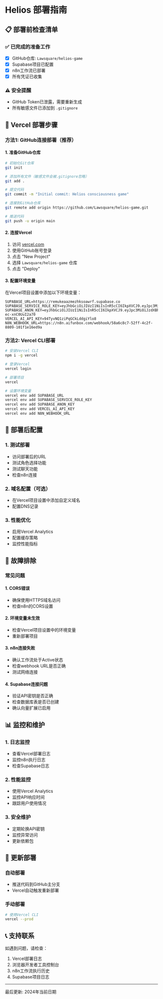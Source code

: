 # Helios 部署指南

## 📋 部署前检查清单

### ✅ 已完成的准备工作
- [x] GitHub仓库: `Lawsquare/helios-game`
- [x] Supabase项目已配置
- [x] n8n工作流已部署
- [x] 所有凭证已收集

### ⚠️ 安全提醒
- GitHub Token已泄露，需要重新生成
- 所有敏感文件已添加到 `.gitignore`

## 🚀 Vercel 部署步骤

### 方法1: GitHub连接部署（推荐）

#### 1. 准备GitHub仓库
```bash
# 初始化Git仓库
git init

# 添加所有文件（敏感文件会被.gitignore忽略）
git add .

# 提交代码
git commit -m "Initial commit: Helios consciousness game"

# 连接到GitHub仓库
git remote add origin https://github.com/Lawsquare/helios-game.git

# 推送代码
git push -u origin main
```

#### 2. 连接Vercel
1. 访问 [vercel.com](https://vercel.com)
2. 使用GitHub账号登录
3. 点击 "New Project"
4. 选择 `Lawsquare/helios-game` 仓库
5. 点击 "Deploy"

#### 3. 配置环境变量
在Vercel项目设置中添加以下环境变量：

```
SUPABASE_URL=https://remukeaazmezhksoawrf.supabase.co
SUPABASE_SERVICE_ROLE_KEY=eyJhbGciOiJIUzI1NiIsInR5cCI6IkpXVCJ9.eyJpc3MiOiJzdXBhYmFzZSIsInJlZiI6InJlbXVrZWFhem1lemhrc29hd3JmIiwicm9sZSI6InNlcnZpY2Vfcm9sZSIsImlhdCI6MTc1NTIyMjUxMCwiZXhwIjoyMDcwNzk4NTEwfQ.4pVPosybxjMtZjWETAEbKPGTjXjBIpngwcFYaf7Y2Dk
SUPABASE_ANON_KEY=eyJhbGciOiJIUzI1NiIsInR5cCI6IkpXVCJ9.eyJpc3MiOiJzdXBhYmFzZSIsInJlZiI6InJlbXVrZWFhem1lemhrc29hd3JmIiwicm9sZSI6ImFub24iLCJpYXQiOjE3NTUyMjI1MTAsImV4cCI6MjA3MDc5ODUxMH0.SbIAm5I_lW0S4YJtCE9I3k3F7nIG-ec-xnC0UuI2a70
VERCEL_AI_API_KEY=94TyvNQ1ziPqGCkLddgiYlo8
N8N_WEBHOOK_URL=https://n8n.aifunbox.com/webhook/58a6c8c7-52ff-4c2f-8809-101f1e16ed9a
```

### 方法2: Vercel CLI部署

```bash
# 安装Vercel CLI
npm i -g vercel

# 登录Vercel
vercel login

# 部署项目
vercel

# 设置环境变量
vercel env add SUPABASE_URL
vercel env add SUPABASE_SERVICE_ROLE_KEY
vercel env add SUPABASE_ANON_KEY
vercel env add VERCEL_AI_API_KEY
vercel env add N8N_WEBHOOK_URL
```

## 🔧 部署后配置

### 1. 测试部署
- 访问部署后的URL
- 测试角色选择功能
- 测试聊天功能
- 检查n8n连接

### 2. 域名配置（可选）
- 在Vercel项目设置中添加自定义域名
- 配置DNS记录

### 3. 性能优化
- 启用Vercel Analytics
- 配置缓存策略
- 监控性能指标

## 🐛 故障排除

### 常见问题

#### 1. CORS错误
- 确保使用HTTPS域名访问
- 检查n8n的CORS设置

#### 2. 环境变量未生效
- 检查Vercel项目设置中的环境变量
- 重新部署项目

#### 3. n8n连接失败
- 确认工作流处于Active状态
- 检查webhook URL是否正确
- 测试网络连接

#### 4. Supabase连接问题
- 验证API密钥是否正确
- 检查数据库表是否已创建
- 确认向量扩展已启用

## 📊 监控和维护

### 1. 日志监控
- 查看Vercel部署日志
- 监控n8n执行日志
- 检查Supabase日志

### 2. 性能监控
- 使用Vercel Analytics
- 监控API响应时间
- 跟踪用户使用情况

### 3. 安全维护
- 定期轮换API密钥
- 监控异常访问
- 更新依赖包

## 🔄 更新部署

### 自动部署
- 推送代码到GitHub主分支
- Vercel自动触发重新部署

### 手动部署
```bash
# 使用Vercel CLI
vercel --prod
```

## 📞 支持联系

如遇到问题，请检查：
1. Vercel部署日志
2. 浏览器开发者工具控制台
3. n8n工作流执行历史
4. Supabase项目日志

---
最后更新: 2024年当前日期
